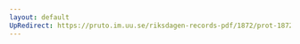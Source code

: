 ```yaml
---
layout: default
UpRedirect: https://pruto.im.uu.se/riksdagen-records-pdf/1872/prot-1872--fk--330.pdf
---
```

